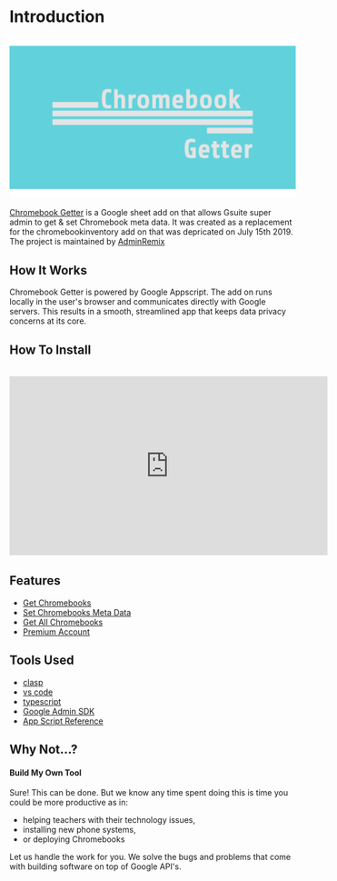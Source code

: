 # Introduction

![Chromebook Getter Logo](../static/getterlogo.png)

[Chromebook Getter](https://chrome.google.com/webstore/detail/chromebook-getter/iamajmlafjfaobppjfllijpikffekpok?authuser=0)
is a Google sheet add on that allows Gsuite super admin to get & set Chromebook meta data.
It was created as a replacement for the chromebookinventory add on that was depricated on July 15th 2019. The project is maintained by [AdminRemix](https://AdminRemix.com)

## How It Works

Chromebook Getter is powered by Google Appscript.
The add on runs locally in the user's browser and communicates directly with Google servers.
This results in a smooth, streamlined app that keeps data privacy concerns at its core.

## How To Install
<br />
<iframe width="560" height="315" src="https://www.youtube.com/embed/mVfdjpv1WMM" frameborder="0" allow="accelerometer; autoplay; encrypted-media; gyroscope; picture-in-picture" allowfullscreen></iframe>

## Features

* [Get Chromebooks](/get-chromebooks/)
* [Set Chromebooks Meta Data](/set-chromebooks/)
* [Get All Chromebooks](/get-all-chromebooks/)
* [Premium Account](/premium-account/)

## Tools Used

* [clasp](https://developers.google.com/apps-script/guides/clasp)
* [vs code](https://code.visualstudio.com/)
* [typescript](https://www.typescriptlang.org/)
* [Google Admin SDK](https://developers.google.com/admin-sdk/)
* [App Script Reference](https://developers.google.com/apps-script/reference/)

## Why Not...?

#### Build My Own Tool

Sure! This can be done. But we know any time spent doing this is time you could be more productive as in:
* helping teachers with their technology issues,
* installing new phone systems,
* or deploying Chromebooks

Let us handle the work for you. We solve the bugs and problems that come with building software on top of Google API's.
